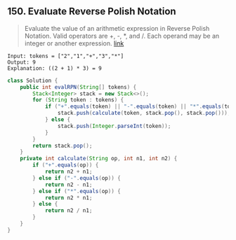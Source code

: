 ## 150. Evaluate Reverse Polish Notation
> Evaluate the value of an arithmetic expression in Reverse Polish Notation. Valid operators are +, -, *, and /. Each operand may be an integer or another expression. [link](https://leetcode.com/problems/evaluate-reverse-polish-notation/)
```
Input: tokens = ["2","1","+","3","*"]
Output: 9
Explanation: ((2 + 1) * 3) = 9
```
```java
class Solution {
    public int evalRPN(String[] tokens) {
        Stack<Integer> stack = new Stack<>();
        for (String token : tokens) {
            if ("+".equals(token) || "-".equals(token) || "*".equals(token) || "/".equals(token)) {
                stack.push(calculate(token, stack.pop(), stack.pop()));
            } else {
                stack.push(Integer.parseInt(token));   
            }
        }
        return stack.pop();
    }
    private int calculate(String op, int n1, int n2) {
        if ("+".equals(op)) {
            return n2 + n1;
        } else if ("-".equals(op)) {
            return n2 - n1;
        } else if ("*".equals(op)) {
            return n2 * n1;
        } else {
            return n2 / n1;
        }
    }
}
```
